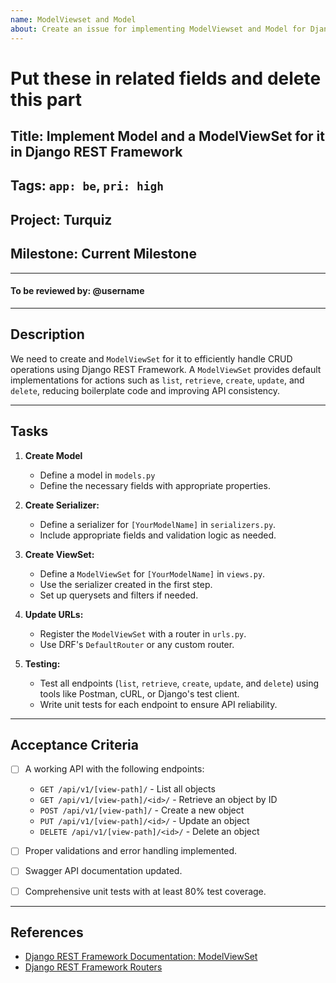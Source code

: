 ```yaml
---
name: ModelViewset and Model
about: Create an issue for implementing ModelViewset and Model for Django REST
---
```

# Put these in related fields and delete this part
## Title: Implement <YOUR MODEL> Model and a ModelViewSet for it in Django REST Framework
## Tags: `app: be`, `pri: high`
## Project: Turquiz
## Milestone: Current Milestone
---

#### To be reviewed by: @username

---

## Description
We need to create <YOUR MODEL> and `ModelViewSet` for it to efficiently handle CRUD operations using Django REST Framework. A `ModelViewSet` provides default implementations for actions such as `list`, `retrieve`, `create`, `update`, and `delete`, reducing boilerplate code and improving API consistency.

---

## Tasks

1. **Create Model**
   - Define a model in `models.py`
   - Define the necessary fields with appropriate properties.
1. **Create Serializer:**
   - Define a serializer for `[YourModelName]` in `serializers.py`.
   - Include appropriate fields and validation logic as needed.

2. **Create ViewSet:**
   - Define a `ModelViewSet` for `[YourModelName]` in `views.py`.
   - Use the serializer created in the first step.
   - Set up querysets and filters if needed.

3. **Update URLs:**
   - Register the `ModelViewSet` with a router in `urls.py`.
   - Use DRF's `DefaultRouter` or any custom router.

4. **Testing:**
   - Test all endpoints (`list`, `retrieve`, `create`, `update`, and `delete`) using tools like Postman, cURL, or Django's test client.
   - Write unit tests for each endpoint to ensure API reliability.

---

## Acceptance Criteria

- [ ] A working API with the following endpoints:
   - `GET /api/v1/[view-path]/` - List all objects
   - `GET /api/v1/[view-path]/<id>/` - Retrieve an object by ID
   - `POST /api/v1/[view-path]/` - Create a new object
   - `PUT /api/v1/[view-path]/<id>/` - Update an object
   - `DELETE /api/v1/[view-path]/<id>/` - Delete an object

- [ ] Proper validations and error handling implemented.
- [ ] Swagger API documentation updated.
- [ ] Comprehensive unit tests with at least 80% test coverage.

---

## References

- [Django REST Framework Documentation: ModelViewSet](https://www.django-rest-framework.org/api-guide/viewsets/#modelviewset)
- [Django REST Framework Routers](https://www.django-rest-framework.org/api-guide/routers/)